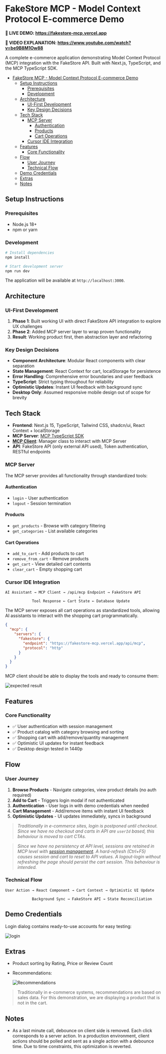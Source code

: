 # FakeStore MCP - Model Context Protocol E-commerce Demo

**🚀 LIVE DEMO: https://fakestore-mcp.vercel.app**

**🎥 VIDEO EXPLANATION: https://www.youtube.com/watch?v=be9B8M1Ow88**

A complete e-commerce application demonstrating Model Context Protocol (MCP) integration with the FakeStore API. Built with Next.js, TypeScript, and the MCP TypeScript SDK.

- [FakeStore MCP - Model Context Protocol E-commerce Demo](#fakestore-mcp---model-context-protocol-e-commerce-demo)
  - [Setup Instructions](#setup-instructions)
    - [Prerequisites](#prerequisites)
    - [Development](#development)
  - [Architecture](#architecture)
    - [UI-First Development](#ui-first-development)
    - [Key Design Decisions](#key-design-decisions)
  - [Tech Stack](#tech-stack)
    - [MCP Server](#mcp-server)
      - [Authentication](#authentication)
      - [Products](#products)
      - [Cart Operations](#cart-operations)
    - [Cursor IDE Integration](#cursor-ide-integration)
  - [Features](#features)
    - [Core Functionality](#core-functionality)
  - [Flow](#flow)
    - [User Journey](#user-journey)
    - [Technical Flow](#technical-flow)
  - [Demo Credentials](#demo-credentials)
  - [Extras](#extras)
  - [Notes](#notes)


## Setup Instructions

### Prerequisites
- Node.js 18+
- npm or yarn

### Development
```bash
# Install dependencies
npm install

# Start development server
npm run dev
```

The application will be available at `http://localhost:3000`.

## Architecture

### UI-First Development
1. **Phase 1**: Built working UI with direct FakeStore API integration to explore UX challenges
2. **Phase 2**: Added MCP server layer to wrap proven functionality
3. **Result**: Working product first, then abstraction layer and refactoring

### Key Design Decisions
- **Component Architecture**: Modular React components with clear separation
- **State Management**: React Context for cart, localStorage for persistence
- **Error Handling**: Comprehensive error boundaries and user feedback
- **TypeScript**: Strict typing throughout for reliability
- **Optimistic Updates**: Instant UI feedback with background sync
- **Desktop Only**: Assumed responsive mobile design out of scope for brevity

## Tech Stack
- **Frontend**: Next.js 15, TypeScript, Tailwind CSS, shadcn/ui, React Context + localStorage
- **MCP Server**: [MCP TypeScript SDK](https://github.com/modelcontextprotocol/typescript-sdk)
- **[MCP Client](https://github.com/Mithgroth/fakestore-mcp/blob/main/src/lib/mcp-client.ts)**: Manager class to interact with MCP Server
- **API**: FakeStore API (only external API used), Token authentication, RESTful endpoints

### MCP Server

The MCP server provides all functionality through standardized tools:

#### Authentication
- `login` - User authentication
- `logout` - Session termination

#### Products
- `get_products` - Browse with category filtering
- `get_categories` - List available categories

#### Cart Operations
- `add_to_cart` - Add products to cart
- `remove_from_cart` - Remove products
- `get_cart` - View detailed cart contents
- `clear_cart` - Empty shopping cart

### Cursor IDE Integration
```
AI Assistant → MCP Client → /api/mcp Endpoint → FakeStore API
                                 ↓
            Tool Response ← Cart State ← Database Update
```

The MCP server exposes all cart operations as standardized tools, allowing AI assistants to interact with the shopping cart programmatically.

```json
{
  "mcp": {
    "servers": {
      "fakestore": {
        "endpoint": "https://fakestore-mcp.vercel.app/api/mcp",
        "protocol": "http"
      }
    }
  }
}
```
MCP client should be able to display the tools and ready to consume them:

![expected result](docs/mcp_in_cursor.png)

## Features

### Core Functionality
- ✅ User authentication with session management
- ✅ Product catalog with category browsing and sorting
- ✅ Shopping cart with add/remove/quantity management
- ✅ Optimistic UI updates for instant feedback
- ✅ Desktop design tested in 1440p

## Flow

### User Journey
1. **Browse Products** - Navigate categories, view product details (no auth required)
2. **Add to Cart** - Triggers login modal if not authenticated
3. **Authentication** - User logs in with demo credentials when needed
4. **Cart Management** - Add/remove items with instant UI feedback
5. **Optimistic Updates** - UI updates immediately, syncs in background

> _Traditionally in e-commerce sites, login is postponed until checkout. Since we have no checkout and carts in API are `userId` based, this behaviour is moved to cart CTAs._

> _Since we have no persistency at API level, sessions are retained in MCP level with [session management](https://modelcontextprotocol.io/docs/concepts/transports#session-management). A hard-refresh (Ctrl+F5) causes session and cart to reset to API values. A logout-login without refreshing the page should persist the cart session. This behaviour is intended._ 

### Technical Flow
```
User Action → React Component → Cart Context → Optimistic UI Update
                                     ↓
            Background Sync → FakeStore API → State Reconciliation
```

## Demo Credentials

Login dialog contains ready-to-use accounts for easy testing:

![login](docs/login.png)

## Extras

- Product sorting by Rating, Price or Review Count
- Recommendations:
  
  ![Recommendations](docs/recommendations.png)

> Traditionally in e-commerce systems, recommendations are based on sales data. For this demonstration, we are displaying a product that is not in the cart.

## Notes

- As a last minute call, debounce on client side is removed. Each click corresponds to a server action. In a production environment, client actions should be polled and sent as a single action with a debounce time. Due to time constraints, this optimization is reverted.